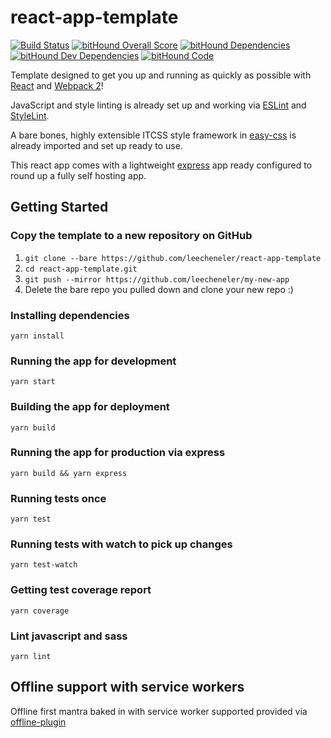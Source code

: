 # react-app-template
[![Build Status](https://travis-ci.org/LeeCheneler/react-app-template.svg?branch=master)](https://travis-ci.org/LeeCheneler/react-app-template)
[![bitHound Overall Score](https://www.bithound.io/github/LeeCheneler/react-app-template/badges/score.svg)](https://www.bithound.io/github/LeeCheneler/react-app-template)
[![bitHound Dependencies](https://www.bithound.io/github/LeeCheneler/react-app-template/badges/dependencies.svg)](https://www.bithound.io/github/LeeCheneler/react-app-template/master/dependencies/npm)
[![bitHound Dev Dependencies](https://www.bithound.io/github/LeeCheneler/react-app-template/badges/devDependencies.svg)](https://www.bithound.io/github/LeeCheneler/react-app-template/master/dependencies/npm)
[![bitHound Code](https://www.bithound.io/github/LeeCheneler/react-app-template/badges/code.svg)](https://www.bithound.io/github/LeeCheneler/react-app-template)


Template designed to get you up and running as quickly as possible with [React](https://github.com/facebook/react) and [Webpack 2](https://github.com/webpack)!

JavaScript and style linting is already set up and working via [ESLint](https://github.com/eslint/eslint) and [StyleLint](https://github.com/stylelint/stylelint).

A bare bones, highly extensible ITCSS style framework in [easy-css](https://github.com/leecheneler/easy-css) is already imported and set up ready to use.

This react app comes with a lightweight [express](https://www.npmjs.com/package/express) app ready configured to round up a fully self hosting app.

## Getting Started

### Copy the template to a new repository on GitHub

1. `git clone --bare https://github.com/leecheneler/react-app-template`
2. `cd react-app-template.git`
3. `git push --mirror https://github.com/leecheneler/my-new-app`
4. Delete the bare repo you pulled down and clone your new repo :)

### Installing dependencies
`yarn install`

### Running the app for development
`yarn start`

### Building the app for deployment
`yarn build`

### Running the app for production via express
`yarn build && yarn express`

### Running tests once
`yarn test`

### Running tests with watch to pick up changes
`yarn test-watch`

### Getting test coverage report
`yarn coverage`

### Lint javascript and sass
`yarn lint`

## Offline support with service workers
Offline first mantra baked in with service worker supported provided via [offline-plugin](https://github.com/NekR/offline-plugin)
